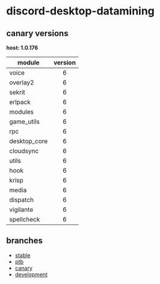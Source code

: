# discord-desktop-datamining

## canary versions

**host: 1.0.176**

| module | version |
| ------ | :-----: |
| voice | 6 |
| overlay2 | 6 |
| sekrit | 6 |
| erlpack | 6 |
| modules | 6 |
| game_utils | 6 |
| rpc | 6 |
| desktop_core | 6 |
| cloudsync | 6 |
| utils | 6 |
| hook | 6 |
| krisp | 6 |
| media | 6 |
| dispatch | 6 |
| vigilante | 6 |
| spellcheck | 6 |

## branches

- [stable](https://github.com/OpenAsar/discord-desktop-datamining/tree/stable)
- [ptb](https://github.com/OpenAsar/discord-desktop-datamining/tree/ptb)
- [canary](https://github.com/OpenAsar/discord-desktop-datamining/tree/canary)
- [development](https://github.com/OpenAsar/discord-desktop-datamining/tree/development)